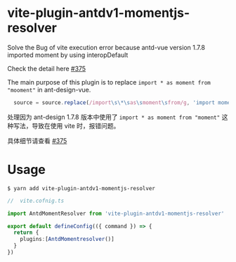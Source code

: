 # vite-plugin-antdv1-momentjs-resolver

Solve the Bug of vite execution error because antd-vue version 1.7.8 imported moment by using interopDefault

Check the detail here [#375](https://github.com/vueComponent/ant-design-vue/issues/3715)

The main purpose of this plugin is to replace `import * as moment from "mooment"`  in ant-design-vue.

```javascript
  source = source.replace(/import\s\*\sas\smoment\sfrom/g, 'import moment from');
```

处理因为 ant-design 1.7.8 版本中使用了 `import * as moment from "moment"` 这种写法，导致在使用 vite 时，报错问题。

具体细节请查看 [#375](https://github.com/vueComponent/ant-design-vue/issues/3715)


# Usage

```shell
$ yarn add vite-plugin-antdv1-momentjs-resolver
```

```typescript
//  vite.cofnig.ts

import AntdMomentResolver from 'vite-plugin-antdv1-momentjs-resolver'

export default defineConfig(({ command }) => {
  return {
    plugins:[AntdMomentresolver()]
  }
})
```
